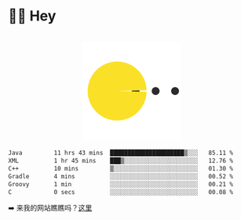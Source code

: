 
# 👋🏻 Hey
<div align="center">
	<br>
	<img src="https://raw.githubusercontent.com/Aniket965/Aniket965/master/pacman.svg?sanitize=true" width="200" height="200">
	<br>
</div>

<!--START_SECTION:waka-->

```text
Java         11 hrs 43 mins  █████████████████████▒░░░   85.11 %
XML          1 hr 45 mins    ███▒░░░░░░░░░░░░░░░░░░░░░   12.76 %
C++          10 mins         ▒░░░░░░░░░░░░░░░░░░░░░░░░   01.30 %
Gradle       4 mins          ░░░░░░░░░░░░░░░░░░░░░░░░░   00.52 %
Groovy       1 min           ░░░░░░░░░░░░░░░░░░░░░░░░░   00.21 %
C            0 secs          ░░░░░░░░░░░░░░░░░░░░░░░░░   00.08 %
```

<!--END_SECTION:waka-->

 ➡️  来我的网站瞧瞧吗？[这里](https://www.shaolongfei.com)
